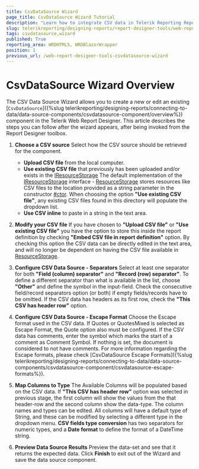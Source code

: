 ```yaml
---
title: CsvDataSource Wizard
page_title: CsvDataSource Wizard Tutorial
description: "Learn how to integrate CSV data in Telerik Reporting Report with the dedicated CsvDataSource Wizard of the Web Report Designer."
slug: telerikreporting/designing-reports/report-designer-tools/web-report-designer/tools/csvdatasource-wizard
tags: csvdatasource,wizard
published: True
reporting_area: WRDHTML5, WRDBlazorWrapper
position: 1
previous_url: /web-report-designer-tools-csvdatasource-wizard
---
```


# CsvDataSource Wizard Overview

The CSV Data Source Wizard allows you to create a new or edit an existing [`CsvDataSource`]({%slug telerikreporting/designing-reports/connecting-to-data/data-source-components/csvdatasource-component/overview%}) component in the Telerik Web Report Designer. This article describes the steps you can follow after the wizard appears, after being invoked from the Report Designer toolbox.

1. __Choose a CSV source__ Select how the CSV source should be retrieved for the component.

	+ __Upload CSV file__ from the local computer.
	+ __Use existing CSV file__ that previously has been uploaded and/or exists in the [IResourceStorage](/api/Telerik.WebReportDesigner.Services.IResourceStorage) The default implementation of the [IResourceStorage](/api/Telerik.WebReportDesigner.Services.IResourceStorage) interface - [ResourceStorage](/api/Telerik.WebReportDesigner.Services.ResourceStorage) stores resources like CSV files to the location provided as a string parameter in the constructor [#ctor](/api/Telerik.WebReportDesigner.Services.ResourceStorage#Telerik_WebReportDesigner_Services_ResourceStorage_#ctor_System_String_). When choosing the option __"Use existing CSV file"__, any existing CSV files found in this directory will populate the dropdown list.
	+ __Use CSV inline__ to paste in a string in the text area.

1. __Modify your CSV file__ If you have chosen to __"Upload CSV file"__ or __"Use existing CSV file"__ you have the option to store this inside the report definition by checking __"Embed CSV file in report definition"__ option. By checking this option the CSV data can be directly edited in the text area, and will no longer be dependent on having the CSV file available in [ResourceStorage](/api/Telerik.WebReportDesigner.Services.ResourceStorage).
1. __Configure CSV Data Source - Separators__ Select at least one separator for both __"Field (column) separator"__ and __"Record (row) separator"__. To define a different separator than what is available in the list, choose __"Other"__ and define the symbol in the input-field. Check the consecutive field/record separators option (or both) if empty fields/records have to be omitted. If the CSV data has headers as its first row, check the __"This CSV has header row"__ option.
1. __Configure CSV Data Source - Escape Format__ Choose the Escape format used in the CSV data. If Quotes or QuotesMixed is selected as Escape Format, the Quote option also must be configured. If the CSV data has comments, enter the symbol which marks the start of a comment as Comment Symbol. If nothing is set, the document is considered to not have comments. For more information regarding the Escape formats, please check [CsvDataSource Escape Formats]({%slug telerikreporting/designing-reports/connecting-to-data/data-source-components/csvdatasource-component/csvdatasource-escape-formats%}).
1. __Map Columns to Type__ The Available Columns will be populated based on the CSV data. If __"This CSV has header row"__ option was selected in previous stage, the first column will show the values from the that header-row and the second column show the data-type. The column names and types can be edited. All columns will have a default type of String, and these can be modified by selecting a different type in the dropdown menu. __CSV fields type conversion__ has two separators for numeric types, and a __Date format__ to define the format of a DateTime string.
1. __Preview Data Source Results__ Preview the data-set and see that it returns the expected data. Click __Finish__ to exit out of the Wizard and save the data source component.
